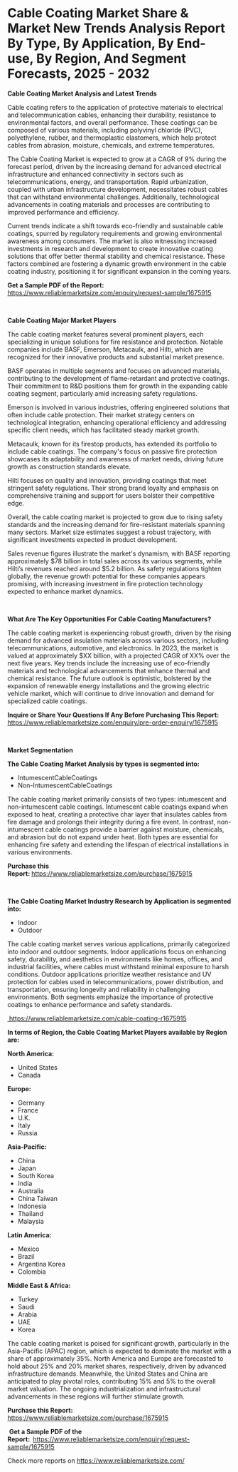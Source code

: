 <p><h1>Cable Coating Market Share & Market New Trends Analysis Report By Type, By Application, By End-use, By Region, And Segment Forecasts, 2025 - 2032</h1></p><p><strong>Cable Coating Market Analysis and Latest Trends</strong></p>
<p><p>Cable coating refers to the application of protective materials to electrical and telecommunication cables, enhancing their durability, resistance to environmental factors, and overall performance. These coatings can be composed of various materials, including polyvinyl chloride (PVC), polyethylene, rubber, and thermoplastic elastomers, which help protect cables from abrasion, moisture, chemicals, and extreme temperatures.</p><p>The Cable Coating Market is expected to grow at a CAGR of 9% during the forecast period, driven by the increasing demand for advanced electrical infrastructure and enhanced connectivity in sectors such as telecommunications, energy, and transportation. Rapid urbanization, coupled with urban infrastructure development, necessitates robust cables that can withstand environmental challenges. Additionally, technological advancements in coating materials and processes are contributing to improved performance and efficiency.</p><p>Current trends indicate a shift towards eco-friendly and sustainable cable coatings, spurred by regulatory requirements and growing environmental awareness among consumers. The market is also witnessing increased investments in research and development to create innovative coating solutions that offer better thermal stability and chemical resistance. These factors combined are fostering a dynamic growth environment in the cable coating industry, positioning it for significant expansion in the coming years.</p></p>
<p><strong>Get a Sample PDF of the Report:&nbsp;</strong> <a href="https://www.reliablemarketsize.com/enquiry/request-sample/1675915?utm_campaign=2640&utm_medium=2&utm_source=Github&utm_content=ia&utm_term=31032025&utm_id=cable-coating">https://www.reliablemarketsize.com/enquiry/request-sample/1675915</a></p>
<p>&nbsp;</p>
<p><strong>Cable Coating Major Market Players</strong></p>
<p><p>The cable coating market features several prominent players, each specializing in unique solutions for fire resistance and protection. Notable companies include BASF, Emerson, Metacaulk, and Hilti, which are recognized for their innovative products and substantial market presence.</p><p>BASF operates in multiple segments and focuses on advanced materials, contributing to the development of flame-retardant and protective coatings. Their commitment to R&D positions them for growth in the expanding cable coating segment, particularly amid increasing safety regulations.</p><p>Emerson is involved in various industries, offering engineered solutions that often include cable protection. Their market strategy centers on technological integration, enhancing operational efficiency and addressing specific client needs, which has facilitated steady market growth.</p><p>Metacaulk, known for its firestop products, has extended its portfolio to include cable coatings. The company's focus on passive fire protection showcases its adaptability and awareness of market needs, driving future growth as construction standards elevate.</p><p>Hilti focuses on quality and innovation, providing coatings that meet stringent safety regulations. Their strong brand loyalty and emphasis on comprehensive training and support for users bolster their competitive edge.</p><p>Overall, the cable coating market is projected to grow due to rising safety standards and the increasing demand for fire-resistant materials spanning many sectors. Market size estimates suggest a robust trajectory, with significant investments expected in product development.</p><p>Sales revenue figures illustrate the market's dynamism, with BASF reporting approximately $78 billion in total sales across its various segments, while Hilti’s revenues reached around $5.2 billion. As safety regulations tighten globally, the revenue growth potential for these companies appears promising, with increasing investment in fire protection technology expected to enhance market dynamics.</p></p>
<p>&nbsp;</p>
<p><strong>What Are The Key Opportunities For Cable Coating Manufacturers?</strong></p>
<p><p>The cable coating market is experiencing robust growth, driven by the rising demand for advanced insulation materials across various sectors, including telecommunications, automotive, and electronics. In 2023, the market is valued at approximately $XX billion, with a projected CAGR of XX% over the next five years. Key trends include the increasing use of eco-friendly materials and technological advancements that enhance thermal and chemical resistance. The future outlook is optimistic, bolstered by the expansion of renewable energy installations and the growing electric vehicle market, which will continue to drive innovation and demand for specialized cable coatings.</p></p>
<p><strong>Inquire or Share Your Questions If Any Before Purchasing This Report:</strong> <a href="https://www.reliablemarketsize.com/enquiry/pre-order-enquiry/1675915?utm_campaign=2640&utm_medium=2&utm_source=Github&utm_content=ia&utm_term=31032025&utm_id=cable-coating">https://www.reliablemarketsize.com/enquiry/pre-order-enquiry/1675915</a></p>
<p>&nbsp;</p>
<p><strong>Market Segmentation</strong></p>
<p><strong>The Cable Coating Market Analysis by types is segmented into:</strong></p>
<p><ul><li>IntumescentCableCoatings</li><li>Non-IntumescentCableCoatings</li></ul></p>
<p><p>The cable coating market primarily consists of two types: intumescent and non-intumescent cable coatings. Intumescent cable coatings expand when exposed to heat, creating a protective char layer that insulates cables from fire damage and prolongs their integrity during a fire event. In contrast, non-intumescent cable coatings provide a barrier against moisture, chemicals, and abrasion but do not expand under heat. Both types are essential for enhancing fire safety and extending the lifespan of electrical installations in various environments.</p></p>
<p><strong>Purchase this Report:&nbsp;</strong><a href="https://www.reliablemarketsize.com/purchase/1675915?utm_campaign=2640&utm_medium=2&utm_source=Github&utm_content=ia&utm_term=31032025&utm_id=cable-coating">https://www.reliablemarketsize.com/purchase/1675915</a></p>
<p>&nbsp;</p>
<p><strong>The Cable Coating Market Industry Research by Application is segmented into:</strong></p>
<p><ul><li>Indoor</li><li>Outdoor</li></ul></p>
<p><p>The cable coating market serves various applications, primarily categorized into indoor and outdoor segments. Indoor applications focus on enhancing safety, durability, and aesthetics in environments like homes, offices, and industrial facilities, where cables must withstand minimal exposure to harsh conditions. Outdoor applications prioritize weather resistance and UV protection for cables used in telecommunications, power distribution, and transportation, ensuring longevity and reliability in challenging environments. Both segments emphasize the importance of protective coatings to enhance performance and safety standards.</p></p>
<p><a href="https://www.reliablemarketsize.com/cable-coating-r1675915?utm_campaign=2640&utm_medium=2&utm_source=Github&utm_content=ia&utm_term=31032025&utm_id=cable-coating">&nbsp;https://www.reliablemarketsize.com/cable-coating-r1675915</a></p>
<p><strong>In terms of Region, the Cable Coating Market Players available by Region are:</strong></p>
<p>
    <p> <strong> North America: </strong>
        <ul>
            <li>United States</li>
            <li>Canada</li>
        </ul>
        </p> 
    <p> <strong> Europe: </strong>
        <ul>
            <li>Germany</li>
            <li>France</li>
            <li>U.K.</li>
            <li>Italy</li>
            <li>Russia</li>
        </ul>
        </p> 
    <p> <strong> Asia-Pacific: </strong>
        <ul>
            <li>China</li>
            <li>Japan</li>
            <li>South Korea</li>
            <li>India</li>
            <li>Australia</li>
            <li>China Taiwan</li>
            <li>Indonesia</li>
            <li>Thailand</li>
            <li>Malaysia</li>
        </ul>
        </p> 
    <p> <strong> Latin America: </strong>
        <ul>
            <li>Mexico</li>
            <li>Brazil</li>
            <li>Argentina Korea</li>
            <li>Colombia</li>
        </ul>
        </p> 
    <p> <strong> Middle East & Africa: </strong>
        <ul>
            <li>Turkey</li>
            <li>Saudi</li>
            <li>Arabia</li>
            <li>UAE</li>
            <li>Korea</li>
        </ul>
    </p>
    </p>
<p><p>The cable coating market is poised for significant growth, particularly in the Asia-Pacific (APAC) region, which is expected to dominate the market with a share of approximately 35%. North America and Europe are forecasted to hold about 25% and 20% market shares, respectively, driven by advanced infrastructure demands. Meanwhile, the United States and China are anticipated to play pivotal roles, contributing 15% and 5% to the overall market valuation. The ongoing industrialization and infrastructural advancements in these regions will further stimulate growth.</p></p>
<p><strong>Purchase this Report: </strong><a href="https://www.reliablemarketsize.com/purchase/1675915?utm_campaign=2640&utm_medium=2&utm_source=Github&utm_content=ia&utm_term=31032025&utm_id=cable-coating">https://www.reliablemarketsize.com/purchase/1675915</a></p>
<p>&nbsp;<strong>Get a Sample PDF of the Report:&nbsp;&nbsp;</strong><a href="https://www.reliablemarketsize.com/enquiry/request-sample/1675915?utm_campaign=2640&utm_medium=2&utm_source=Github&utm_content=ia&utm_term=31032025&utm_id=cable-coating">https://www.reliablemarketsize.com/enquiry/request-sample/1675915</a></p>
<p><strong></strong></p>
<p>Check more reports on <a href="https://www.reliablemarketsize.com/?utm_campaign=2640&utm_medium=2&utm_source=Github&utm_content=ia&utm_term=31032025&utm_id=cable-coating">https://www.reliablemarketsize.com/</a></p>